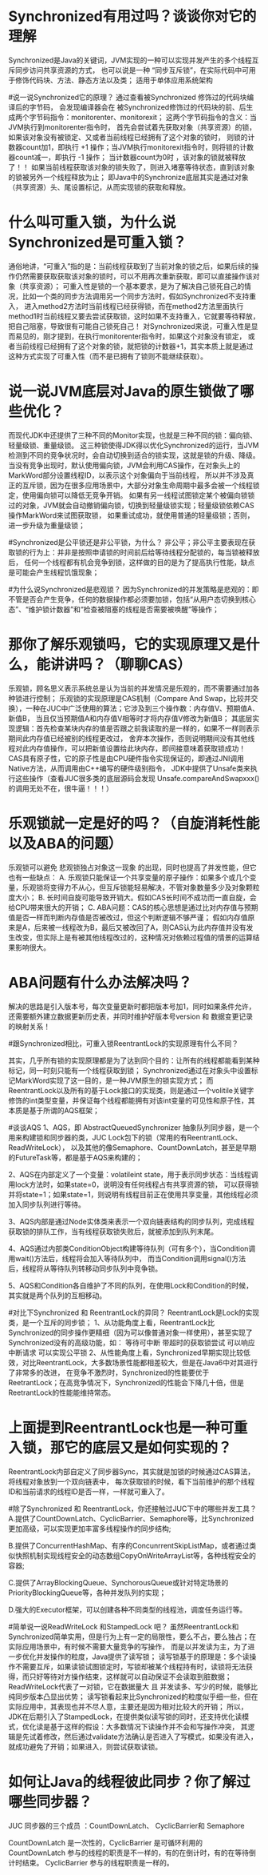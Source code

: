 # Synchronized有用过吗？谈谈你对它的理解
Synchronized是Java的关键词，JVM实现的一种可以实现并发产生的多个线程互斥同步访问共享资源的方式，
也可以说是一种 “同步互斥锁”，在实际代码中可用于修饰代码块、方法、静态方法以及类；
适用于单体应用系统架构

#说一说Synchronized它的原理？
通过查看被Synchronized 修饰过的代码块编译后的字节码，
会发现编译器会在 被Synchronized修饰过的代码块的前、后生成两个字节码指令：monitorenter、monitorexit；
这两个字节码指令的含义：当JVM执行到monitorenter指令时，
首先会尝试着先获取对象（共享资源）的锁，如果该对象没有被锁定、又或者当前线程已经拥有了这个对象的锁时，
则锁的计数器count加1，即执行 +1 操作；当JVM执行monitorexit指令时，则将锁的计数器count减一，即执行 -1 操作；
当计数器count为0时 ，该对象的锁就被释放了！！
如果当前线程获取该对象的锁失败了，则进入堵塞等待状态，直到该对象的锁被另外一个线程释放为止；
即Java中的Synchronize底层其实是通过对象（共享资源）头、尾设置标记，从而实现锁的获取和释放。

# 什么叫可重入锁，为什么说Synchronized是可重入锁？
通俗地讲，“可重入”指的是：当前线程获取到了当前对象的锁之后，如果后续的操作仍然需要获取获取该对象的锁时，可以不用再次重新获取，即可以直接操作该对象（共享资源）；
可重入性是锁的一个基本要求，是为了解决自己锁死自己的情况，比如一个类的同步方法调用另一个同步方法时，假如Synchronized不支持重入，
进入method2方法时当前线程已经获得锁，而在method2方法里面执行method1时当前线程又要去尝试获取锁，这时如果不支持重入，它就要等待释放，把自己阻塞，导致很有可能自己锁死自己！
对Synchronized来说，可重入性是显而易见的，刚才提到，在执行monitorenter指令时，如果这个对象没有锁定，
或者当前线程已经拥有了这个对象的锁，就把锁的计数器+1，其实本质上就是通过这种方式实现了可重入性（而不是已拥有了锁则不能继续获取）。

# 说一说JVM底层对Java的原生锁做了哪些优化？
而现代JDK中还提供了三种不同的Monitor实现，也就是三种不同的锁：偏向锁、轻量级锁、重量级锁。
这三种锁使得JDK得以优化Synchronized的运行，当JVM检测到不同的竞争状况时，会自动切换到适合的锁实现，这就是锁的升级、降级。
当没有竞争出现时，默认使用偏向锁，JVM会利用CAS操作，在对象头上的MarkWord部分设置线程ID，以表示这个对象偏向于当前线程，
所以并不涉及真正的互斥锁，因为在很多应用场景中，大部分对象生命周期中最多会被一个线程锁定，使用偏向锁可以降低无竞争开销。
如果有另一线程试图锁定某个被偏向锁锁过的对象，JVM就会自动撤销偏向锁，切换到轻量级锁实现；轻量级锁依赖CAS操作MarkWord来试图获取锁，
如果重试成功，就使用普通的轻量级锁；否则，进一步升级为重量级锁；

#Synchronized是公平锁还是非公平锁，为什么？
非公平；非公平主要表现在获取锁的行为上：并非是按照申请锁的时间前后给等待线程分配锁的，每当锁被释放后，
任何一个线程都有机会竞争到锁，这样做的目的是为了提高执行性能，缺点是可能会产生线程饥饿现象；

#为什么说Synchronized是悲观锁？
因为Synchronized的并发策略是悲观的：即不管是否会产生竞争，任何的数据操作都必须要加锁，包括“从用户态切换到核心态”、“维护锁计数器”和“检查被阻塞的线程是否需要被唤醒”等操作；

# 那你了解乐观锁吗，它的实现原理又是什么，能讲讲吗？（聊聊CAS）
乐观锁，顾名思义表示系统总是认为当前的并发情况是乐观的，而不需要通过加各种锁进行控制；
乐观锁的实现原理是CAS机制（Compare And Swap，比较并交换），一种在JUC中广泛使用的算法；它涉及到三个操作数：内存值V、预期值A、新值B，
当且仅当预期值A和内存值V相等时才将内存值V修改为新值B；
其底层实现逻辑：首先检查某块内存的值是否跟之前我读取的是一样的，如果不一样则表示期间此内存值已经被别的线程更改过，
舍弃本次操作，否则说明期间没有其他线程对此内存值操作，可以把新值设置给此块内存，即间接意味着获取锁成功！
CAS具有原子性，它的原子性是由CPU硬件指令实现保证的，即通过JNI调用Native方法，从而调用由C++编写的硬件级别指令，
JDK中提供了Unsafe类来执行这些操作（查看JUC很多类的底层源码会发现 Unsafe.compareAndSwapxxx() 的调用无处不在，很牛逼！！！）

# 乐观锁就一定是好的吗？（自旋消耗性能以及ABA的问题）
乐观锁可以避免 悲观锁独占对象这一现象 的出现，同时也提高了并发性能，但它也有一些缺点：
A. 乐观锁只能保证一个共享变量的原子操作：如果多个或几个变量，乐观锁将变得力不从心，但互斥锁能轻易解决，不管对象数量多少及对象颗粒度大小；
B. 长时间自旋可能导致开销大。假如CAS长时间不成功而一直自旋，会给CPU带来很大的开销；
C. ABA问题：CAS的核心思想是通过比对内存值与预期值是否一样而判断内存值是否被改过，但这个判断逻辑不够严谨；
假如内存值原来是A，后来被一线程改为B，最后又被改回了A，则CAS认为此内存值并没有发生改变，但实际上是有被其他线程改过的，这种情况对依赖过程值的情景的运算结果影响很大。

# ABA问题有什么办法解决吗？
解决的思路是引入版本号，每次变量更新时都把版本号加1，同时如果条件允许，还需要额外建立数据更新历史表，并同时维护好版本号version 和 数据变更记录的映射关系！

#跟Synchronized相比，可重入锁ReentrantLock的实现原理有什么不同？

其实，几乎所有锁的实现原理都是为了达到同个目的：让所有的线程都能看到某种标记，同一时刻只能有一个线程获取到锁；
Synchronized通过在对象头中设置标记MarkWord实现了这一目的，是一种JVM原生的锁实现方式；
而ReentrantLock以及所有的基于Lock接口的实现类，则是通过一个volitile关键字修饰的int类型变量，并保证每个线程都能拥有对该int变量的可见性和原子性，其本质是基于所谓的AQS框架；

#谈谈AQS
1、AQS，即 AbstractQueuedSynchronizer 抽象队列同步器，是一个用来构建锁和同步器的类，JUC Lock包下的锁（常用的有ReentrantLock、ReadWriteLock），
以及其他的像Semaphore、CountDownLatch，甚至是早期的FutureTask等，都是基于AQS来构建的；

2、AQS在内部定义了一个变量：volatileint state，用于表示同步状态：当线程调用lock方法时，如果state=0，说明没有任何线程占有共享资源的锁，
可以获得锁并将state=1；如果state=1，则说明有线程目前正在使用共享变量，其他线程必须加入同步队列进行等待。

3、AQS内部是通过Node实体类来表示一个双向链表结构的同步队列，完成线程获取锁的排队工作，当有线程获取锁失败后，就被添加到队列末尾。

4、AQS通过内部类ConditionObject构建等待队列（可有多个），当Condition调用wait()方法后，线程将会加入等待队列中，
而当Condition调用signal()方法后，线程将从等待队列转移动同步队列中竞争锁。

5、AQS和Condition各自维护了不同的队列，在使用Lock和Condition的时候，其实就是两个队列的互相移动。

#对比下Synchronized 和 ReentrantLock的异同？
ReentrantLock是Lock的实现类，是一个互斥的同步锁；
1、从功能角度上看，ReentrantLock比Synchronized的同步操作更精细（因为可以像普通对象一样使用），甚至实现了Synchronized没有的高级功能，如：
    等待可中断
    带超时的获取锁尝试
    可以响应中断请求
    可以实现公平锁
2、从性能角度上看，Synchronized早期实现比较低效，对比ReentrantLock，大多数场景性能都相差较大，但是在Java6中对其进行了非常多的改进，
在竞争不激烈时，Synchronized的性能要优于ReetrantLock；在高竞争情况下，Synchronized的性能会下降几十倍，但是ReetrantLock的性能能维持常态。

# 上面提到ReentrantLock也是一种可重入锁，那它的底层又是如何实现的？
ReentrantLock内部自定义了同步器Sync，其实就是加锁的时候通过CAS算法，将线程对象放到一个双向链表中，
每次获取锁的时候，看下当前维护的那个线程ID和当前请求的线程ID是否一样，一样就可重入了。

#除了Synchronized 和 ReentrantLock，你还接触过JUC下中的哪些并发工具？
A.提供了CountDownLatch、CyclicBarrier、Semaphore等，比Synchronized更加高级，可以实现更加丰富多线程操作的同步结构;

B.提供了ConcurrentHashMap、有序的ConcunrrentSkipListMap，或者通过类似快照机制实现线程安全的动态数组CopyOnWriteArrayList等，各种线程安全的容器;

C.提供了ArrayBlockingQueue、SynchorousQueue或针对特定场景的PriorityBlockingQueue等，各种并发队列的实现；

D.强大的Executor框架，可以创建各种不同类型的线程池，调度任务运行等。

#简单说一说ReadWriteLock 和StampedLock 吧？
虽然ReentrantLock和Synchronized简单实用，但是行为上有一定的局限性，要么不占，要么独占；在实际应用场景中，有时候不需要大量竞争的写操作，
而是以并发读为主，为了进一步优化并发操作的粒度，Java提供了读写锁；
读写锁基于的原理是：多个读操作不需要互斥，如果读锁试图锁定时，写锁却被某个线程持有时，读锁将无法获得，而只好等待对方操作结束，这样就可以自动保证不会读取到脏数据；
ReadWriteLock代表了一对锁，它在数据量大 且 并发读多、写少的时候，能够比纯同步版本凸显出优势；
读写锁看起来比Synchronized的粒度似乎细一些，但在实际应用中，其表现也并不尽人意，主要还是因为相对比较大的开销；
所以，JDK在后期引入了StampedLock，在提供类似读写锁的同时，还支持优化读模式，优化读是基于这样的假设：大多数情况下读操作并不会和写操作冲突，
其逻辑是先试着修改，然后通过validate方法确认是否进入了写模式，如果没有进入，就成功避免了开销；如果进入，则尝试获取读锁。

# 如何让Java的线程彼此同步？你了解过哪些同步器？
JUC 同步器的三个成员 ：CountDownLatch、 CyclicBarrier和 Semaphore

CountDownLatch 是一次性的，CyclicBarrier 是可循环利用的
CountDownLatch 参与的线程的职责是不一样的，有的在倒计时，有的在等待倒计时结束。
CyclicBarrier 参与的线程职责是一样的。

